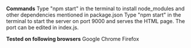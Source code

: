__Commands__
Type "npm start" in the terminal to install node_modules and other dependencies mentioned in package.json
Type "npm start" in the terminal to start the server on port 9000 and serves the HTML page.
The port can be edited in index.js.

__Tested on following browsers__
Google Chrome
Firefox
